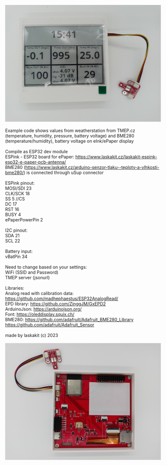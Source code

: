 ![ePaper TOP](https://github.com/LaskaKit/ESPink-42/blob/main/SW/Weatherstation%20info/ESPink-4.2_1.jpg)</br>
</br>
Example code shows values from weatherstation from TMEP.cz (temperature, humidity, pressure, battery voltage) 
and BME280 (temperature/humidity), battery voltage on eInk/ePaper display</br>
</br>
Compile as ESP32 dev module</br>
ESPink - ESP32 board for ePaper: https://www.laskakit.cz/laskakit-espink-esp32-e-paper-pcb-antenna/</br>
BME280 (https://www.laskakit.cz/arduino-senzor-tlaku--teploty-a-vlhkosti-bme280/) is connected through uSup connector </br>
</br>
ESPink pinout:</br>
MOSI/SDI 23</br>
CLK/SCK 18</br>
SS 5 //CS</br>
DC 17 </br>
RST 16  </br>
BUSY 4 </br>
ePaperPowerPin  2</br>
</br>
I2C pinout:</br>
SDA 21</br>
SCL 22</br>
</br>
Battery input:</br>
vBatPin 34</br>
</br>
Need to change based on your settings:</br>
WiFi (SSID and Password)</br>
TMEP server (jsonurl)</br>
</br>
Libraries:</br>
Analog read with calibration data: https://github.com/madhephaestus/ESP32AnalogRead/ </br>
EPD library: https://github.com/ZinggJM/GxEPD2</br>
ArduinoJson: https://arduinojson.org/</br>
Font: https://oleddisplay.squix.ch/ </br>
BME280: https://github.com/adafruit/Adafruit_BME280_Library</br>
https://github.com/adafruit/Adafruit_Sensor</br>
</br>
made by laskakit (c) 2023</br>
</br>
![ePaper TOP](https://github.com/LaskaKit/ESPink-42/blob/main/SW/Weatherstation%20info/ESPink-4.2_2.jpg)</br>

